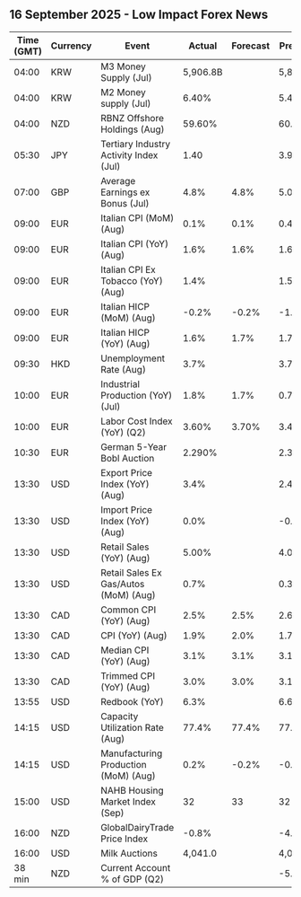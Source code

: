 ## 16 September 2025 - Low Impact Forex News

| Time (GMT) | Currency | Event | Actual | Forecast | Previous |
|------|----------|-------|--------|----------|----------|
| 04:00 | KRW | M3 Money Supply (Jul) | 5,906.8B |  | 5,851.1B |
| 04:00 | KRW | M2 Money supply (Jul) | 6.40% |  | 5.40% |
| 04:00 | NZD | RBNZ Offshore Holdings (Aug) | 59.60% |  | 60.80% |
| 05:30 | JPY | Tertiary Industry Activity Index (Jul) | 1.40 |  | 3.90 |
| 07:00 | GBP | Average Earnings ex Bonus (Jul) | 4.8% | 4.8% | 5.0% |
| 09:00 | EUR | Italian CPI (MoM) (Aug) | 0.1% | 0.1% | 0.4% |
| 09:00 | EUR | Italian CPI (YoY) (Aug) | 1.6% | 1.6% | 1.6% |
| 09:00 | EUR | Italian CPI Ex Tobacco (YoY) (Aug) | 1.4% |  | 1.5% |
| 09:00 | EUR | Italian HICP (MoM) (Aug) | -0.2% | -0.2% | -1.0% |
| 09:00 | EUR | Italian HICP (YoY) (Aug) | 1.6% | 1.7% | 1.7% |
| 09:30 | HKD | Unemployment Rate (Aug) | 3.7% |  | 3.7% |
| 10:00 | EUR | Industrial Production (YoY) (Jul) | 1.8% | 1.7% | 0.7% |
| 10:00 | EUR | Labor Cost Index (YoY) (Q2) | 3.60% | 3.70% | 3.40% |
| 10:30 | EUR | German 5-Year Bobl Auction | 2.290% |  | 2.320% |
| 13:30 | USD | Export Price Index (YoY) (Aug) | 3.4% |  | 2.4% |
| 13:30 | USD | Import Price Index (YoY) (Aug) | 0.0% |  | -0.2% |
| 13:30 | USD | Retail Sales (YoY) (Aug) | 5.00% |  | 4.09% |
| 13:30 | USD | Retail Sales Ex Gas/Autos (MoM) (Aug) | 0.7% |  | 0.3% |
| 13:30 | CAD | Common CPI (YoY) (Aug) | 2.5% | 2.5% | 2.6% |
| 13:30 | CAD | CPI (YoY) (Aug) | 1.9% | 2.0% | 1.7% |
| 13:30 | CAD | Median CPI (YoY) (Aug) | 3.1% | 3.1% | 3.1% |
| 13:30 | CAD | Trimmed CPI (YoY) (Aug) | 3.0% | 3.0% | 3.1% |
| 13:55 | USD | Redbook (YoY) | 6.3% |  | 6.6% |
| 14:15 | USD | Capacity Utilization Rate (Aug) | 77.4% | 77.4% | 77.4% |
| 14:15 | USD | Manufacturing Production (MoM) (Aug) | 0.2% | -0.2% | -0.1% |
| 15:00 | USD | NAHB Housing Market Index (Sep) | 32 | 33 | 32 |
| 16:00 | NZD | GlobalDairyTrade Price Index | -0.8% |  | -4.3% |
| 16:00 | USD | Milk Auctions | 4,041.0 |  | 4,043.0 |
| 38 min | NZD | Current Account % of GDP (Q2) |  |  | -5.70% |
